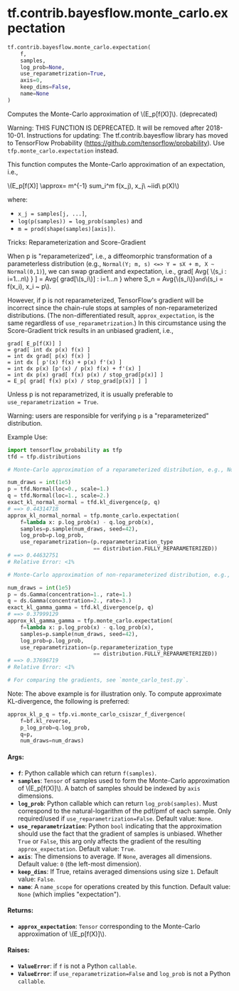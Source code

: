 <div itemscope itemtype="http://developers.google.com/ReferenceObject">
<meta itemprop="name" content="tf.contrib.bayesflow.monte_carlo.expectation" />
<meta itemprop="path" content="Stable" />
</div>

# tf.contrib.bayesflow.monte_carlo.expectation

``` python
tf.contrib.bayesflow.monte_carlo.expectation(
    f,
    samples,
    log_prob=None,
    use_reparametrization=True,
    axis=0,
    keep_dims=False,
    name=None
)
```

Computes the Monte-Carlo approximation of \\(E_p[f(X)]\\). (deprecated)

Warning: THIS FUNCTION IS DEPRECATED. It will be removed after 2018-10-01.
Instructions for updating:
The tf.contrib.bayesflow library has moved to TensorFlow Probability (https://github.com/tensorflow/probability). Use `tfp.monte_carlo.expectation` instead.

This function computes the Monte-Carlo approximation of an expectation, i.e.,

\\(E_p[f(X)] \approx= m^{-1} sum_i^m f(x_j),  x_j\  ~iid\ p(X)\\)

where:

- `x_j = samples[j, ...]`,
- `log(p(samples)) = log_prob(samples)` and
- `m = prod(shape(samples)[axis])`.

Tricks: Reparameterization and Score-Gradient

When p is "reparameterized", i.e., a diffeomorphic transformation of a
parameterless distribution (e.g.,
`Normal(Y; m, s) <=> Y = sX + m, X ~ Normal(0,1)`), we can swap gradient and
expectation, i.e.,
grad[ Avg{ \\(s_i : i=1...n\\) } ] = Avg{ grad[\\(s_i\\)] : i=1...n } where
S_n = Avg{\\(s_i\\)}` and `\\(s_i = f(x_i), x_i ~ p\\).

However, if p is not reparameterized, TensorFlow's gradient will be incorrect
since the chain-rule stops at samples of non-reparameterized distributions.
(The non-differentiated result, `approx_expectation`, is the same regardless
of `use_reparametrization`.) In this circumstance using the Score-Gradient
trick results in an unbiased gradient, i.e.,

```none
grad[ E_p[f(X)] ]
= grad[ int dx p(x) f(x) ]
= int dx grad[ p(x) f(x) ]
= int dx [ p'(x) f(x) + p(x) f'(x) ]
= int dx p(x) [p'(x) / p(x) f(x) + f'(x) ]
= int dx p(x) grad[ f(x) p(x) / stop_grad[p(x)] ]
= E_p[ grad[ f(x) p(x) / stop_grad[p(x)] ] ]
```

Unless p is not reparametrized, it is usually preferable to
`use_reparametrization = True`.

Warning: users are responsible for verifying `p` is a "reparameterized"
distribution.

Example Use:

```python
import tensorflow_probability as tfp
tfd = tfp.distributions

# Monte-Carlo approximation of a reparameterized distribution, e.g., Normal.

num_draws = int(1e5)
p = tfd.Normal(loc=0., scale=1.)
q = tfd.Normal(loc=1., scale=2.)
exact_kl_normal_normal = tfd.kl_divergence(p, q)
# ==> 0.44314718
approx_kl_normal_normal = tfp.monte_carlo.expectation(
    f=lambda x: p.log_prob(x) - q.log_prob(x),
    samples=p.sample(num_draws, seed=42),
    log_prob=p.log_prob,
    use_reparametrization=(p.reparameterization_type
                           == distribution.FULLY_REPARAMETERIZED))
# ==> 0.44632751
# Relative Error: <1%

# Monte-Carlo approximation of non-reparameterized distribution, e.g., Gamma.

num_draws = int(1e5)
p = ds.Gamma(concentration=1., rate=1.)
q = ds.Gamma(concentration=2., rate=3.)
exact_kl_gamma_gamma = tfd.kl_divergence(p, q)
# ==> 0.37999129
approx_kl_gamma_gamma = tfp.monte_carlo.expectation(
    f=lambda x: p.log_prob(x) - q.log_prob(x),
    samples=p.sample(num_draws, seed=42),
    log_prob=p.log_prob,
    use_reparametrization=(p.reparameterization_type
                           == distribution.FULLY_REPARAMETERIZED))
# ==> 0.37696719
# Relative Error: <1%

# For comparing the gradients, see `monte_carlo_test.py`.
```

Note: The above example is for illustration only. To compute approximate
KL-divergence, the following is preferred:

```python
approx_kl_p_q = tfp.vi.monte_carlo_csiszar_f_divergence(
    f=bf.kl_reverse,
    p_log_prob=q.log_prob,
    q=p,
    num_draws=num_draws)
```

#### Args:

* <b>`f`</b>: Python callable which can return `f(samples)`.
* <b>`samples`</b>: `Tensor` of samples used to form the Monte-Carlo approximation of
    \\(E_p[f(X)]\\).  A batch of samples should be indexed by `axis`
    dimensions.
* <b>`log_prob`</b>: Python callable which can return `log_prob(samples)`. Must
    correspond to the natural-logarithm of the pdf/pmf of each sample. Only
    required/used if `use_reparametrization=False`.
    Default value: `None`.
* <b>`use_reparametrization`</b>: Python `bool` indicating that the approximation
    should use the fact that the gradient of samples is unbiased. Whether
    `True` or `False`, this arg only affects the gradient of the resulting
    `approx_expectation`.
    Default value: `True`.
* <b>`axis`</b>: The dimensions to average. If `None`, averages all
    dimensions.
    Default value: `0` (the left-most dimension).
* <b>`keep_dims`</b>: If True, retains averaged dimensions using size `1`.
    Default value: `False`.
* <b>`name`</b>: A `name_scope` for operations created by this function.
    Default value: `None` (which implies "expectation").


#### Returns:

* <b>`approx_expectation`</b>: `Tensor` corresponding to the Monte-Carlo approximation
    of \\(E_p[f(X)]\\).


#### Raises:

* <b>`ValueError`</b>: if `f` is not a Python `callable`.
* <b>`ValueError`</b>: if `use_reparametrization=False` and `log_prob` is not a Python
    `callable`.